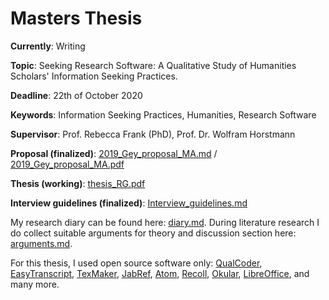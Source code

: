 # Masters Thesis
__Currently__: Writing

__Topic__: Seeking Research Software: A Qualitative Study of Humanities Scholars' Information Seeking Practices.

__Deadline__: 22th of October 2020

__Keywords__: Information Seeking Practices, Humanities, Research Software

__Supervisor__: Prof. Rebecca Frank (PhD), Prof. Dr. Wolfram Horstmann

__Proposal (finalized)__: [2019_Gey_proposal_MA.md](2019_Gey_proposal_MA.md) / [2019_Gey_proposal_MA.pdf](2019_Gey_proposal_MA.pdf)

__Thesis (working)__: [thesis_RG.pdf](thesis_RG.pdf) 

__Interview guidelines (finalized)__:  [Interview_guidelines.md](_methods/Interview_guidelines.md)

My research diary can be found here: [diary.md](diary.md). During literature research I do collect suitable arguments for theory and discussion section here: [arguments.md](arguments.md).

For this thesis, I used open source software only: [QualCoder](), [EasyTranscript](), [TexMaker](), [JabRef](), [Atom](), [Recoll](), [Okular](), [LibreOffice](), and many more.
